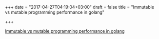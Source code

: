+++
date = "2017-04-27T04:19:04+03:00"
draft = false
title = "Immutable vs mutable programming performance in golang"

+++

<p><a href="https://mymemorysucks.wordpress.com/2017/04/27/immutable-vs-mutable-programming-performance-in-golang">Immutable vs mutable programming performance in golang</a></p>